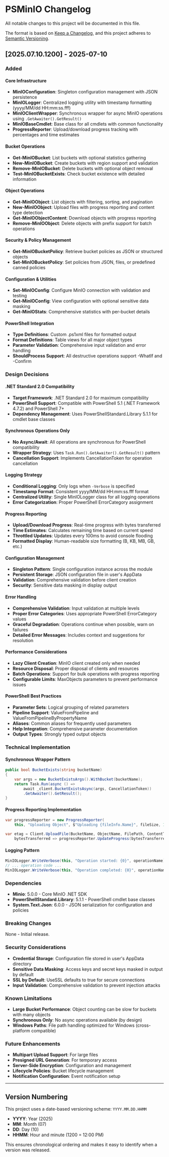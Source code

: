# PSMinIO Changelog

All notable changes to this project will be documented in this file.

The format is based on [Keep a Changelog](https://keepachangelog.com/en/1.0.0/),
and this project adheres to [Semantic Versioning](https://semver.org/spec/v2.0.0.html).

## [2025.07.10.1200] - 2025-07-10

### Added

#### Core Infrastructure
- **MinIOConfiguration**: Singleton configuration management with JSON persistence
- **MinIOLogger**: Centralized logging utility with timestamp formatting (yyyy/MM/dd HH:mm:ss.fff)
- **MinIOClientWrapper**: Synchronous wrapper for async MinIO operations using `.GetAwaiter().GetResult()`
- **MinIOBaseCmdlet**: Base class for all cmdlets with common functionality
- **ProgressReporter**: Upload/download progress tracking with percentages and time estimates

#### Bucket Operations
- **Get-MinIOBucket**: List buckets with optional statistics gathering
- **New-MinIOBucket**: Create buckets with region support and validation
- **Remove-MinIOBucket**: Delete buckets with optional object removal
- **Test-MinIOBucketExists**: Check bucket existence with detailed information

#### Object Operations
- **Get-MinIOObject**: List objects with filtering, sorting, and pagination
- **New-MinIOObject**: Upload files with progress reporting and content type detection
- **Get-MinIOObjectContent**: Download objects with progress reporting
- **Remove-MinIOObject**: Delete objects with prefix support for batch operations

#### Security & Policy Management
- **Get-MinIOBucketPolicy**: Retrieve bucket policies as JSON or structured objects
- **Set-MinIOBucketPolicy**: Set policies from JSON, files, or predefined canned policies

#### Configuration & Utilities
- **Set-MinIOConfig**: Configure MinIO connection with validation and testing
- **Get-MinIOConfig**: View configuration with optional sensitive data masking
- **Get-MinIOStats**: Comprehensive statistics with per-bucket details

#### PowerShell Integration
- **Type Definitions**: Custom .ps1xml files for formatted output
- **Format Definitions**: Table views for all major object types
- **Parameter Validation**: Comprehensive input validation and error handling
- **ShouldProcess Support**: All destructive operations support -WhatIf and -Confirm

### Design Decisions

#### .NET Standard 2.0 Compatibility
- **Target Framework**: .NET Standard 2.0 for maximum compatibility
- **PowerShell Support**: Compatible with PowerShell 5.1 (.NET Framework 4.7.2) and PowerShell 7+
- **Dependency Management**: Uses PowerShellStandard.Library 5.1.1 for cmdlet base classes

#### Synchronous Operations Only
- **No Async/Await**: All operations are synchronous for PowerShell compatibility
- **Wrapper Strategy**: Uses `Task.Run().GetAwaiter().GetResult()` pattern
- **Cancellation Support**: Implements CancellationToken for operation cancellation

#### Logging Strategy
- **Conditional Logging**: Only logs when `-Verbose` is specified
- **Timestamp Format**: Consistent yyyy/MM/dd HH:mm:ss.fff format
- **Centralized Utility**: Single MinIOLogger class for all logging operations
- **Error Categorization**: Proper PowerShell ErrorCategory assignment

#### Progress Reporting
- **Upload/Download Progress**: Real-time progress with bytes transferred
- **Time Estimates**: Calculates remaining time based on current speed
- **Throttled Updates**: Updates every 100ms to avoid console flooding
- **Formatted Display**: Human-readable size formatting (B, KB, MB, GB, etc.)

#### Configuration Management
- **Singleton Pattern**: Single configuration instance across the module
- **Persistent Storage**: JSON configuration file in user's AppData
- **Validation**: Comprehensive validation before client creation
- **Security**: Sensitive data masking in display output

#### Error Handling
- **Comprehensive Validation**: Input validation at multiple levels
- **Proper Error Categories**: Uses appropriate PowerShell ErrorCategory values
- **Graceful Degradation**: Operations continue when possible, warn on failures
- **Detailed Error Messages**: Includes context and suggestions for resolution

#### Performance Considerations
- **Lazy Client Creation**: MinIO client created only when needed
- **Resource Disposal**: Proper disposal of clients and resources
- **Batch Operations**: Support for bulk operations with progress reporting
- **Configurable Limits**: MaxObjects parameters to prevent performance issues

#### PowerShell Best Practices
- **Parameter Sets**: Logical grouping of related parameters
- **Pipeline Support**: ValueFromPipeline and ValueFromPipelineByPropertyName
- **Aliases**: Common aliases for frequently used parameters
- **Help Integration**: Comprehensive parameter documentation
- **Output Types**: Strongly typed output objects

### Technical Implementation

#### Synchronous Wrapper Pattern
```csharp
public bool BucketExists(string bucketName)
{
    var args = new BucketExistsArgs().WithBucket(bucketName);
    return Task.Run(async () => 
        await _client.BucketExistsAsync(args, CancellationToken))
        .GetAwaiter().GetResult();
}
```

#### Progress Reporting Implementation
```csharp
var progressReporter = new ProgressReporter(
    this, "Uploading Object", $"Uploading {fileInfo.Name}", fileSize, 1);

var etag = Client.UploadFile(BucketName, ObjectName, FilePath, ContentType,
    bytesTransferred => progressReporter.UpdateProgress(bytesTransferred));
```

#### Logging Pattern
```csharp
MinIOLogger.WriteVerbose(this, "Operation started: {0}", operationName);
// ... operation code ...
MinIOLogger.WriteVerbose(this, "Operation completed: {0}", operationName);
```

### Dependencies

- **Minio**: 5.0.0 - Core MinIO .NET SDK
- **PowerShellStandard.Library**: 5.1.1 - PowerShell cmdlet base classes
- **System.Text.Json**: 6.0.0 - JSON serialization for configuration and policies

### Breaking Changes

None - Initial release.

### Security Considerations

- **Credential Storage**: Configuration file stored in user's AppData directory
- **Sensitive Data Masking**: Access keys and secret keys masked in output by default
- **SSL by Default**: UseSSL defaults to true for secure connections
- **Input Validation**: Comprehensive validation to prevent injection attacks

### Known Limitations

- **Large Bucket Performance**: Object counting can be slow for buckets with many objects
- **Synchronous Only**: No async operations available (by design)
- **Windows Paths**: File path handling optimized for Windows (cross-platform compatible)

### Future Enhancements

- **Multipart Upload Support**: For large files
- **Presigned URL Generation**: For temporary access
- **Server-Side Encryption**: Configuration and management
- **Lifecycle Policies**: Bucket lifecycle management
- **Notification Configuration**: Event notification setup

---

## Version Numbering

This project uses a date-based versioning scheme: `YYYY.MM.DD.HHMM`

- **YYYY**: Year (2025)
- **MM**: Month (07)
- **DD**: Day (10)
- **HHMM**: Hour and minute (1200 = 12:00 PM)

This ensures chronological ordering and makes it easy to identify when a version was released.
